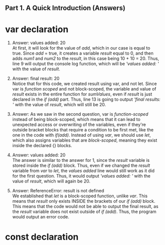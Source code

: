 ## Part 1. A Quick Introduction (Answers)

# var declaration

1. Answer: values added: 20 <br>
At first, it will look for the value of *add*, which in our case is equal to true. Since *add* = true, it creates a variable *result* equal to 0, and then adds *num1* and *num2* to the *result*, in this case being 10 + 10 = 20. Thus, line 9 will output the console log function, which will be *'values added: '* with the value of *result*.

2. Answer: final result: 20 <br>
Notice that for this code, we created result using var, and not let. Since var is *function scoped* and not block-scoped, the variable and value of *result* exists in the entire function for *sumValues*, even if *result* is just declared in the *if (add)* part. Thus, line 13 is going to output *'final results: '* with the value of *result*, which will still be 20.

3. Answer: As we saw in the second question, var is *function-scoped* instead of being block-scoped, which means that it can lead to unexpected access or overwriting of the variables, even if they're outside bracket blocks that require a condition to be first met, like the one in the code with *if(add)*. Instead of using *var*, we should use *let*, which also assigns variables that are *block-scoped*, meaning they exist inside the declared {} blocks.

4. Answer: values added: 20 <br>
The answer is similar to the answer for 1, since the *result* variable is stored inside the *if (add)* block. Thus, even if we changed the *result* variable from *var* to *let*, the *values added* line would still work as it did for the first question. Thus, it would output *'values added: '* with the value of *result*, which will again be 20.

5. Answer: ReferenceError: result is not defined <br>
We established that *let* is a block-scoped function, unlike *var*. This means that *result* only exists INSIDE the brackets of our *if (add)* block. This means that the code would not be able to output the final result, as the *result* variable does not exist outside of *if (add)*. Thus, the program would output an error code.

# const declaration

